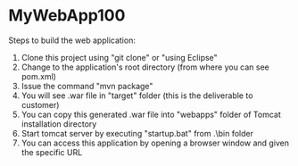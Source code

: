 # MyWebApp100
Steps to build the web application:

1. Clone this project using "git clone" or "using Eclipse"
2. Change to the application's root directory (from where you can see pom.xml)
3. Issue the command "mvn package"
4. You will see .war file in "target" folder (this is the deliverable to customer)
5. You can copy this generated .war file into "webapps" folder of Tomcat installation directory
6. Start tomcat server by executing "startup.bat" from .\bin folder
7. You can access this application by opening a browser window and given the specific URL

